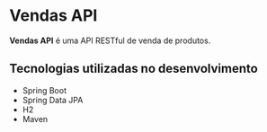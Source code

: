 # Vendas API

**Vendas API** é uma API RESTful de venda de produtos.

## Tecnologias utilizadas no desenvolvimento

* Spring Boot
* Spring Data JPA
* H2
* Maven

